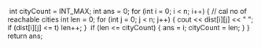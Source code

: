 ​
int cityCount = INT_MAX;
int ans = 0;
for (int i = 0; i < n; i++)
{
// cal no of reachable cities
int len = 0;
for (int j = 0; j < n; j++)
{
cout << dist[i][j] << "  ";
if (dist[i][j] <= t)
len++;
}
​
if (len <= cityCount)
{
ans = i;
cityCount = len;
}
}
​
return ans;